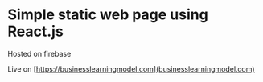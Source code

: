 # Simple static web page using React.js

Hosted on firebase

Live on [https://businesslearningmodel.com](businesslearningmodel.com)
